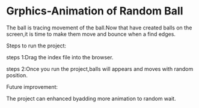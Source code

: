 # Grphics-Animation of Random Ball

The ball is tracing movement of the ball.Now that have created balls on the screen,it is time to make them move and bounce when a find edges.

Steps to run the project:

steps 1:Drag the index file into the browser.

steps 2:Once you run the project,balls will appears and moves  with random position.

Future improvement:

The project can enhanced byadding more animation to random wait.
